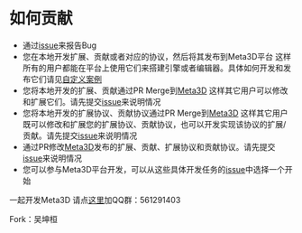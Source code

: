# 如何贡献

- 通过[issue](https://github.com/Meta3D-Technology/Meta3D/issues/new?assignees=yyc-git&labels=bug&template=%E6%8A%A5%E5%91%8Abug.md&title=)来报告Bug
- 您在本地开发扩展、贡献或者对应的协议，然后将其发布到Meta3D平台
这样所有的用户都能在平台上使用它们来搭建引擎或者编辑器。具体如何开发和发布它们请见[自定义案例](https://meta3d-website.4everland.app/docs/搭建您的自定义引擎：实现WebGPU光栅化管线绘制三角形)
- 您将本地开发的扩展、贡献通过PR Merge到[Meta3D](https://github.com/Meta3D-Technology/Meta3D)
这样其它用户可以修改和扩展它们。请先提交[issue](https://github.com/Meta3D-Technology/Meta3D/issues/new/choose)来说明情况
- 您将本地开发的扩展协议、贡献协议通过PR Merge到[Meta3D](https://github.com/Meta3D-Technology/Meta3D)
这样其它用户既可以修改和扩展您的扩展协议、贡献协议，也可以开发实现该协议的扩展/贡献。请先提交[issue](https://github.com/Meta3D-Technology/Meta3D/issues/new/choose)来说明情况
- 通过PR修改[Meta3D](https://github.com/Meta3D-Technology/Meta3D)发布的扩展、贡献、扩展协议和贡献协议。请先提交[issue](https://github.com/Meta3D-Technology/Meta3D/issues/new/choose)来说明情况
- 您可以参与Meta3D平台开发，可以从这些具体开发任务的[issue](https://github.com/Meta3D-Technology/Meta3D/issues?q=is%3Aissue+is%3Aopen+label%3A%22good+first+issue%22)中选择一个开始


一起开发Meta3D 请点[这里](https://qm.qq.com/cgi-bin/qm/qr?k=Kiaj6UDk6FuKDPHKpHYruzB8eAt0xRRy&jump_from=webapi&authKey=D6yCua8jRdfWgAQqSSRMRQvaYxGVL5XN671Cz/g2CSYRJ9WPPgNPZIzcCZKwQZBC)加QQ群：561291403

Fork：吴坤桓
